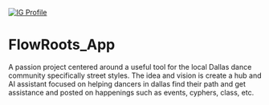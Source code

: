 [![IG Profile](./assets/IG_PROFILE.png)](https://www.instagram.com/flowrootsdallas/)
# FlowRoots_App
A passion project centered around a useful tool for the local Dallas dance community specifically street styles. The idea and vision is create a hub and AI assistant focused on helping dancers in dallas find their path and get assistance and posted on happenings such as events, cyphers, class, etc. 
